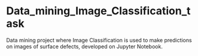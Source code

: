 # Data_mining_Image_Classification_task
Data mining project where Image Classification is used to make predictions on images of surface defects, developed on Jupyter Notebook. 
